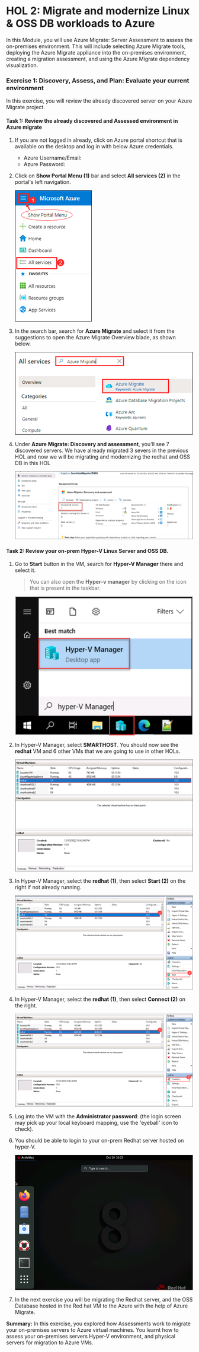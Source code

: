 # HOL 2: Migrate and modernize Linux & OSS DB workloads to Azure


In this Module, you will use Azure Migrate: Server Assessment to assess the on-premises environment. This will include selecting Azure Migrate tools, deploying the Azure Migrate appliance into the on-premises environment, creating a migration assessment, and using the Azure Migrate dependency visualization.

### Exercise 1: Discovery, Assess, and Plan: Evaluate your current environment

In this exercise, you will review the already discovered server on your Azure Migrate project.

#### Task 1: Review the already discovered and Assessed environment in Azure migrate

1. If you are not logged in already, click on Azure portal shortcut that is available on the desktop and log in with below Azure credentials.
    * Azure Username/Email: <inject key="AzureAdUserEmail"></inject> 
    * Azure Password: <inject key="AzureAdUserPassword"></inject>

2. Click on **Show Portal Menu (1)** bar and select **All services (2)** in the portal's left navigation.
 
    ![Screenshot of the All services overview blade.](Images/Allservices.png "Allservices Overview blade")

3. In the search bar, search for **Azure Migrate** and select it from the suggestions to open the Azure Migrate Overview blade, as shown below. 
 
    ![Screenshot of the Azure migrate overview blade.](Images/Azmigrate.png "Azmigrate Overview blade")

4. Under **Azure Migrate: Discovery and assessment**, you'll see 7 discovered servers. We have already migrated 3 severs in the previous HOL and now we will be migrating and modernizing the redhat and OSS DB in this HOL
 
    ![](Images/newhol2.png)
 
#### Task 2: Review your on-prem Hyper-V Linux Server and OSS DB.
 
1. Go to **Start** button in the VM, search for **Hyper-V Manager** there and select it. 

   > You can also open the **Hyper-v manager** by clicking on the icon that is present in the taskbar. 

    ![Screenshot of Hyper-V Manager, with the 'Hyper-V Manager' action highlighted.](Images/hyper-v-manager.png "Hyperv Manager")
     
1. In Hyper-V Manager, select **SMARTHOST<inject key="DeploymentID" enableCopy="false" />**. You should now see the **redhat** VM and 6 other VMs that we are going to use in other HOLs.

    ![Screenshot of Hyper-V Manager on the SmartHotelHost.](Images/upd-redhatnew.png "Hyper-V Manager")
     
1. In Hyper-V Manager, select the **redhat (1)**, then select **Start (2)** on the right if not already running.

    ![Screenshot of Hyper-V Manager showing the start button for the Azure Migrate appliance.](Images/upd-startredhat.png "Start AzureMigrateAppliance")

1. In Hyper-V Manager, select the **redhat (1)**, then select **Connect (2)** on the right.

    ![Screenshot of Hyper-V Manager showing the connect button for the Azure Migrate appliance.](Images/upd-connectredhat.png "Connect to AzureMigrateAppliance")

1. Log into the VM with the **Administrator password**: **<inject key="SmartHotelHost Admin Password" />** (the login screen may pick up your local keyboard mapping, use the 'eyeball' icon to check).

1. You should be able to login to your on-prem Redhat server hosted on hyper-V. 

    ![Screenshot of the Azure Migrate appliance terms of use.](Images/redhathome.png "Desktop shortcut")

1. In the next exercise you will be migrating the Redhat server, and the OSS Database hosted in the Red hat VM to the Azure with the help of Azure Migrate.  
    

**Summary:** In this exercise, you explored how Assessments work to migrate your on-premises servers to Azure virtual machines. You learnt how to assess your on-premises servers Hyper-V environment, and physical servers for migration to Azure VMs.
